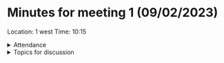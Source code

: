 # Minutes for meeting 1 (09/02/2023)
Location: 1 west
Time: 10:15

<details><summary>Attendance</summary><p>

</p></details>

<details><summary>Topics for discussion</summary><p>
  
  - Agreement on language, tools, and IDE
  - Explanation of GitHub
  - Begining of discussion for requirements for software
  - Discussion of timescale for 1st sprint
  

</p></details>

